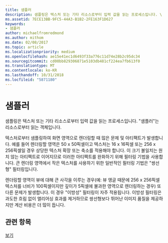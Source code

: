 ```yaml
---
title: 샘플러
description: 샘플링은 텍스처 또는 기타 리소스로부터 입력 값을 읽는 프로세스입니다. \ 0034;샘플러\ 0034;는 리소스로부터 읽는 객체입니다.
ms.assetid: 7ECE13BB-9FC5-44A3-B1B2-2FE163F1D627
keywords:
- 샘플러
author: michaelfromredmond
ms.author: mithom
ms.date: 02/08/2017
ms.topic: article
ms.localizationpriority: medium
ms.openlocfilehash: ae15e41ec1d6493f33a776c11d74e28b2c95dc34
ms.sourcegitcommit: cd00bb829306871e5103db481cf224ea7fb613f0
ms.translationtype: MT
ms.contentlocale: ko-KR
ms.lasthandoff: 10/31/2018
ms.locfileid: "5871180"
---
```

# <a name="sampler"></a>샘플러


샘플링은 텍스처 또는 기타 리소스로부터 입력 값을 읽는 프로세스입니다. "샘플러"는 리소스로부터 읽는 객체입니다.

텍스처로부터 샘플링하여 화면 영역으로 렌더링할 때 많은 문제 및 아티팩트가 발생합니다. 예를 들어 렌더링할 영역은 50 x 50픽셀이고 텍스처는 16 x 16픽셀 또는 256 x 256픽셀일 경우 상당한 텍스처 확장 또는 축소를 적용해야 합니다. 이 크기 불일치는 원치 않는 아티팩트로 이어지므로 이러한 아티팩트를 완화하기 위해 필터링 기법을 사용합니다. 큰 렌더링 영역에서 작은 텍스처를 사용하기 위한 일반적인 필터링 기법은 "쌍선형" 필터링입니다.

렌더링할 영역이 뷰에 대해 큰 사각을 이루는 경우(예: 뷰 앵글 때문에 256 x 256픽셀 텍스처를 너비가 100픽셀이지만 깊이가 5픽셀에 불과한 영역으로 렌더링하는 경우) 또 다른 문제가 발생합니다. 이 경우 "이방성" 필터링이 자주 적용됩니다. 이방성 필터링은 과도한 흐림 없이 앨리어싱 효과를 제거하므로 쌍선형보다 뛰어난 이미지 품질을 제공하지만 계산 비용은 더 많이 듭니다.

## <a name="span-idrelated-topicsspanrelated-topics"></a><span id="related-topics"></span>관련 항목


[보기](views.md)

 

 




